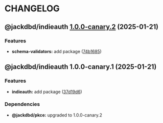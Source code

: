 # CHANGELOG

## @jackdbd/indieauth [1.0.0-canary.2](https://github.com/jackdbd/rapido/compare/@jackdbd/indieauth@1.0.0-canary.1...@jackdbd/indieauth@1.0.0-canary.2) (2025-01-21)


### Features

* **schema-validators:** add package ([74b1685](https://github.com/jackdbd/rapido/commit/74b16851abff11fb186a3518dd1019a7219276f2))

## @jackdbd/indieauth 1.0.0-canary.1 (2025-01-21)


### Features

* **indieauth:** add package ([37d19d6](https://github.com/jackdbd/rapido/commit/37d19d6d21b362e147c0dc68e8991e33e19ccf53))



### Dependencies

* **@jackdbd/pkce:** upgraded to 1.0.0-canary.2
